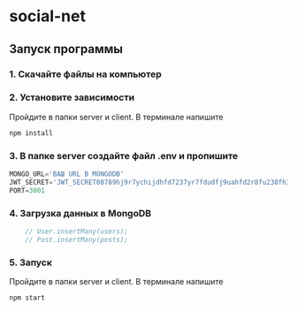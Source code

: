 # social-net

## Запуск программы
### 1. Скачайте файлы на компьютер

### 2. Установите зависимости
Пройдите в папки server и client. В терминале напишите 
```bash
npm install
```

### 3. В папке server создайте файл .env и пропишите 
```javascript 
MONGO_URL='ВАШ URL В MONGODB'
JWT_SECRET='JWT_SECRET08789hj9r7ychijdhfd7237yr7fdudfj9uahfd2r8fu238fh3e09iejncau90uie'
PORT=3001
```

### 4. Загрузка данных в MongoDB
```javascript 
    // User.insertMany(users);
    // Post.insertMany(posts);
```
### 5. Запуск
Пройдите в папки server и client. В терминале напишите
```bash
npm start
```



